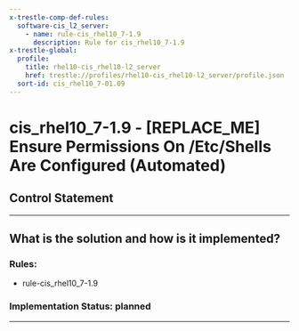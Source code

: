 ```yaml
---
x-trestle-comp-def-rules:
  software-cis_l2_server:
    - name: rule-cis_rhel10_7-1.9
      description: Rule for cis_rhel10_7-1.9
x-trestle-global:
  profile:
    title: rhel10-cis_rhel10-l2_server
    href: trestle://profiles/rhel10-cis_rhel10-l2_server/profile.json
  sort-id: cis_rhel10_7-01.09
---
```


# cis_rhel10_7-1.9 - \[REPLACE_ME\] Ensure Permissions On /Etc/Shells Are Configured (Automated)

## Control Statement

______________________________________________________________________

## What is the solution and how is it implemented?

<!-- For implementation status enter one of: implemented, partial, planned, alternative, not-applicable -->

<!-- Note that the list of rules under ### Rules: is read-only and changes will not be captured after assembly to JSON -->

<!-- Add control implementation description here for control: cis_rhel10_7-1.9 -->

### Rules:

  - rule-cis_rhel10_7-1.9

### Implementation Status: planned

______________________________________________________________________
